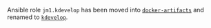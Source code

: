 Ansible role `jm1.kdevelop` has been moved into [`docker-artifacts`](https://github.com/JM1/docker-artifacts)
and renamed to [`kdevelop`](https://github.com/JM1/docker-artifacts/tree/dist-amd64/.config/roles/kdevelop).
